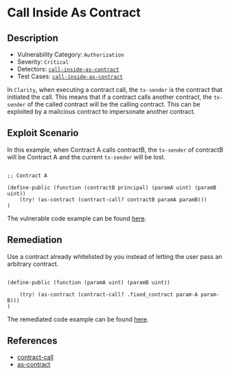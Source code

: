# Call Inside As Contract
## Description
- Vulnerability Category: `Authorization`
- Severity: `Critical`
- Detectors: [`call-inside-as-contract`](https://github.com/CoinFabrik/stacy/blob/main/src/stacy_analyzer/detectors/CallInsideAsContract.py)
- Test Cases: [`call-inside-as-contract`](https://github.com/CoinFabrik/stacy/tree/main/tests/call_inside_as_contract)

In `Clarity`, when executing a contract call, the `tx-sender` is the contract that initiated the call. This means that if a contract calls another contract, the `tx-sender` of the called contract will be the calling contract. This can be exploited by a malicious contract to impersonate another contract. 

## Exploit Scenario

In this example, when Contract A calls contractB, the `tx-sender` of contractB will be Contract A and the current `tx-sender` will be lost. 

```clarity

;; Contract A

(define-public (function (contractB principal) (paramA uint) (paramB uint))
    (try! (as-contract (contract-call? contractB paramA paramB)))
)

```

The vulnerable code example can be found [here](https://github.com/CoinFabrik/stacy/blob/main/tests/call_inside_as_contract/vulnerable-example/call_inside_as_contract.clar).

## Remediation

Use a contract already whitelisted by you instead of letting the user pass an arbitrary contract.

```clarity

(define-public (function (paramA uint) (paramB uint))

	(try! (as-contract (contract-call? .fixed_contract param-A param-B)))
)

```

The remediated code example can be found [here](https://github.com/CoinFabrik/stacy/blob/main/tests/call_inside_as_contract/remediated-example/call_inside_as_contract.clar).


## References
- [contract-call](https://docs.stacks.co/clarity/functions#contract-call)
- [as-contract](https://docs.stacks.co/clarity/functions#as-contract)
